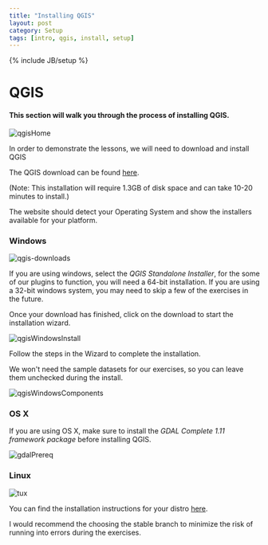 ```yaml
---
title: "Installing QGIS"
layout: post
category: Setup
tags: [intro, qgis, install, setup]
---
```


{% include JB/setup %}

# QGIS

#### This section will walk you through the process of installing QGIS.

![qgisHome]({{BASE_PATH}}{{ASSET_PATH}}/images/qgis-home.png)

In order to demonstrate the lessons, we will need to download and install QGIS

The QGIS download can be found <a href="http://www.qgis.org/en/site/forusers/download.html" target="_blank">here</a>.

(Note: This installation will require 1.3GB of disk space and can take 10-20 minutes to install.)

The website should detect your Operating System and show the installers available for your platform.

### Windows

![qgis-downloads]({{BASE_PATH}}{{ASSET_PATH}}/images/qgis-downloads.png)

If you are using windows, select the *QGIS Standalone Installer*, for the some of our plugins to function, you will need a 64-bit installation. If you are using a 32-bit windows system, you may need to skip a few of the exercises in the future.

Once your download has finished, click on the download to start the installation wizard.

![qgisWindowsInstall]({{BASE_PATH}}{{ASSET_PATH}}/images/qgis-windows-install.png)

Follow the steps in the Wizard to complete the installation.

We won't need the sample datasets for our exercises, so you can leave them unchecked during the install.

![qgisWindowsComponents]({{BASE_PATH}}{{ASSET_PATH}}/images/qgis-windows-components.png)



### OS X

If you are using OS X, make sure to install the *GDAL Complete 1.11 framework package* before installing QGIS.

![gdalPrereq]({{BASE_PATH}}{{ASSET_PATH}}/images/gdal-prereq.png)

### Linux

![tux]({{BASE_PATH}}{{ASSET_PATH}}/images/tux.png)

You can find the installation instructions for your distro <a href="http://qgis.org/en/site/forusers/alldownloads.html#linux" target="_blank">here</a>.

I would recommend the choosing the stable branch to minimize the risk of running into errors during the exercises.

